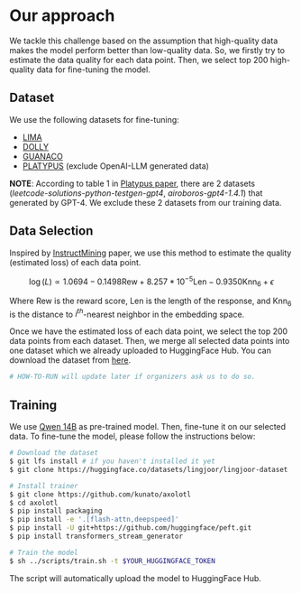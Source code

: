 # Our approach

We tackle this challenge based on the assumption that high-quality data makes the model perform better than low-quality data. So, we firstly try to estimate the data quality for each data point. Then, we select top 200 high-quality data for fine-tuning the model.

## Dataset

We use the following datasets for fine-tuning:

* [LIMA](https://huggingface.co/datasets/GAIR/lima)
* [DOLLY](https://huggingface.co/datasets/databricks/databricks-dolly-15k)
* [GUANACO](https://huggingface.co/datasets/timdettmers/openassistant-guanaco)
* [PLATYPUS](https://huggingface.co/datasets/garage-bAInd/Open-Platypus) (exclude OpenAI-LLM generated data)

**NOTE**: According to table 1 in [Platypus paper](https://arxiv.org/abs/2308.07317), there are 2 datasets (*leetcode-solutions-python-testgen-gpt4*, *airoboros-gpt4-1.4.1*) that generated by GPT-4. We exclude these 2 datasets from our training data.

## Data Selection

Inspired by [InstructMining](https://arxiv.org/abs/2307.06290) paper, we use this method to estimate the quality (estimated loss) of each data point. 

$$
\log(L) \propto 1.0694 - 0.1498\text{Rew} + 8.257 * 10^{-5}\text{Len} - 0.9350\text{Knn}_6 + \epsilon
$$

Where $\text{Rew}$ is the reward score, $\text{Len}$ is the length of the response, and $\text{Knn}_6$ is the distance to $i^{th}$-nearest neighbor in the embedding space. 

Once we have the estimated loss of each data point, we select the top 200 data points from each dataset. Then, we merge all selected data points into one dataset which we already uploaded to HuggingFace Hub. You can download the dataset from [here](https://huggingface.co/datasets/lingjoor/lingjoor-dataset).

```zsh
# HOW-TO-RUN will update later if organizers ask us to do so.
```

## Training

We use [Qwen 14B](https://huggingface.co/Qwen/Qwen-14B) as pre-trained model. Then, fine-tune it on our selected data. To fine-tune the model, please follow the instructions below:

```zsh
# Download the dataset
$ git lfs install # if you haven't installed it yet
$ git clone https://huggingface.co/datasets/lingjoor/lingjoor-dataset  

# Install trainer
$ git clone https://github.com/kunato/axolotl
$ cd axolotl
$ pip install packaging
$ pip install -e '.[flash-attn,deepspeed]'
$ pip install -U git+https://github.com/huggingface/peft.git
$ pip install transformers_stream_generator

# Train the model
$ sh ../scripts/train.sh -t $YOUR_HUGGINGFACE_TOKEN
```

The script will automatically upload the model to HuggingFace Hub. 
